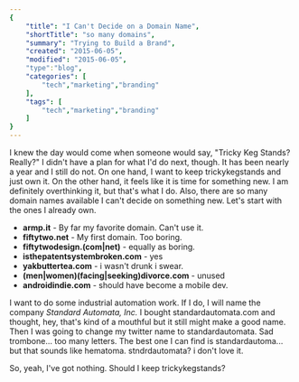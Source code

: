 ```yaml
---
{
    "title": "I Can't Decide on a Domain Name",
    "shortTitle": "so many domains",
    "summary": "Trying to Build a Brand",
    "created": "2015-06-05",
    "modified": "2015-06-05",
    "type":"blog",
    "categories": [
        "tech","marketing","branding"
    ],
    "tags": [
        "tech","marketing","branding"
    ]
}
---
```

I knew the day would come when someone would say, "Tricky Keg Stands? Really?" I didn't have a plan for what I'd do 
next, though. It has been nearly a year and I still do not. On one hand, I want to keep trickykegstands and just own 
it. On the other hand, it feels like it is time for something new. I am definitely overthinking it, 
but that's what I do. Also, there are so many domain names available I can't decide on something new. Let's 
start with the ones I already own.

* **armp.it** - By far my favorite domain. Can't use it.
* **fiftytwo.net** - My first domain. Too boring.
* **fiftytwodesign.(com|net)** - equally as boring.
* **isthepatentsystembroken.com** - yes
* **yakbuttertea.com** - i wasn't drunk i swear.
* **(men|women)(facing|seeking)divorce.com** - unused
* **androidindie.com** - should have become a mobile dev.

I want to do some industrial automation work. If I do, I will name the company *Standard Automata, 
Inc.* I bought standardautomata.com and thought, hey, that's kind of a mouthful but it still might make a good name. 
Then I was going to change my twitter name to standardautomata. Sad trombone... too many letters. The best one I can 
find is standardautoma... but that sounds like hematoma.  stndrdautomata? i don't love it.
  
So, yeah, I've got nothing. Should I keep trickykegstands?